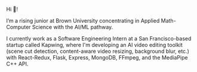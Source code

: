 Hi 👋!

I’m a rising junior at Brown University concentrating in Applied Math-Computer Science with the AI/ML pathway.

I currently work as a Software Engineering Intern at a San Francisco-based startup called Kapwing, where I'm developing an AI video editing toolkit (scene cut detection, content-aware video resizing, background blur, etc.) with React-Redux, Flask, Express, MongoDB, FFmpeg, and the MediaPipe C++ API.

<!---
dg314/dg314 is a ✨ special ✨ repository because its `README.md` (this file) appears on your GitHub profile.
You can click the Preview link to take a look at your changes.
--->
